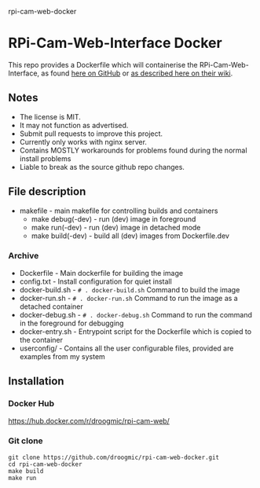 rpi-cam-web-docker
# RPi-Cam-Web-Interface Docker

This repo provides a Dockerfile which will containerise the RPi-Cam-Web-Interface, as found [here on GitHub](https://github.com/silvanmelchior/RPi_Cam_Web_Interface) or [as described here on their wiki](http://elinux.org/RPi-Cam-Web-Interface).

## Notes
+ The license is MIT. 
+ It may not function as advertised. 
+ Submit pull requests to improve this project.
+ Currently only works with nginx server.
+ Contains MOSTLY workarounds for problems found during the normal install problems
+ Liable to break as the source github repo changes.

## File description
+ makefile - main makefile for controlling builds and containers
  + make debug(-dev) - run (dev) image in foreground
  + make run(-dev) - run (dev) image in detached mode
  + make build(-dev) - build all (dev) images from Dockerfile.dev

### Archive
+ Dockerfile - Main dockerfile for building the image
+ config.txt - Install configuration for quiet install
+ docker-build.sh - `# . docker-build.sh` Command to build the image
+ docker-run.sh - `# . docker-run.sh` Command to run the image as a detached container
+ docker-debug.sh - `# . docker-debug.sh` Command to run the command in the foreground for debugging
+ docker-entry.sh - Entrypoint script for the Dockerfile which is copied to the container
+ userconfig/ - Contains all the user configurable files, provided are examples from my system

## Installation

### Docker Hub
https://hub.docker.com/r/droogmic/rpi-cam-web/

### Git clone
```
git clone https://github.com/droogmic/rpi-cam-web-docker.git
cd rpi-cam-web-docker
make build
make run
```
